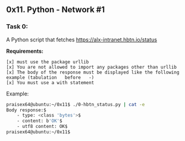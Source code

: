## 0x11. Python - Network #1

### Task 0:

 A Python script that fetches https://alx-intranet.hbtn.io/status 

 **Requirements:**

    [x] must use the package urllib
    [x] You are not allowed to import any packages other than urllib
    [x] The body of the response must be displayed like the following example (tabulation   before   -)
    [x] You must use a with statement

Example:

```bash
praisex64@ubuntu:~/0x11$ ./0-hbtn_status.py | cat -e
Body response:$
    - type: <class 'bytes'>$
    - content: b'OK'$
    - utf8 content: OK$
praisex64@ubuntu:~/0x11$ 

```






